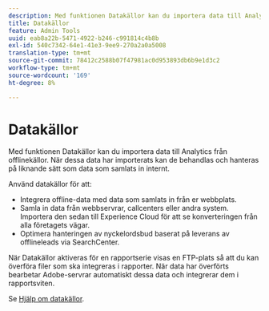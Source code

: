 ```yaml
---
description: Med funktionen Datakällor kan du importera data till Analytics från offlinekällor. När dessa data har importerats kan de behandlas och hanteras på liknande sätt som data som samlats in internt.
title: Datakällor
feature: Admin Tools
uuid: eab8a22b-5471-4922-b246-c991814c4b8b
exl-id: 540c7342-64e1-41e3-9ee9-270a2a0a5008
translation-type: tm+mt
source-git-commit: 78412c2588b07f47981ac0d953893db6b9e1d3c2
workflow-type: tm+mt
source-wordcount: '169'
ht-degree: 8%

---
```


# Datakällor

Med funktionen Datakällor kan du importera data till Analytics från offlinekällor. När dessa data har importerats kan de behandlas och hanteras på liknande sätt som data som samlats in internt.

Använd datakällor för att:

* Integrera offline-data med data som samlats in från er webbplats.
* Samla in data från webbservrar, callcenters eller andra system. Importera den sedan till Experience Cloud för att se konverteringen från alla företagets vägar.
* Optimera hanteringen av nyckelordsbud baserat på leverans av offlineleads via SearchCenter.

När Datakällor aktiveras för en rapportserie visas en FTP-plats så att du kan överföra filer som ska integreras i rapporter. När data har överförts bearbetar Adobe-servrar automatiskt dessa data och integrerar dem i rapportsviten.

Se [Hjälp om datakällor](https://docs.adobe.com/content/help/en/analytics/import/data-sources/datasrc-home.html).
